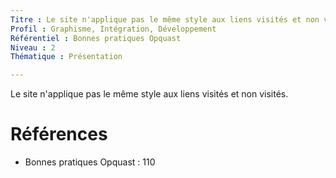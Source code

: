 ```yaml
---
Titre : Le site n'applique pas le même style aux liens visités et non visités.
Profil : Graphisme, Intégration, Développement
Référentiel : Bonnes pratiques Opquast
Niveau : 2
Thématique : Présentation

---
```

Le site n'applique pas le même style aux liens visités et non visités.

# Références

*   Bonnes pratiques Opquast : 110